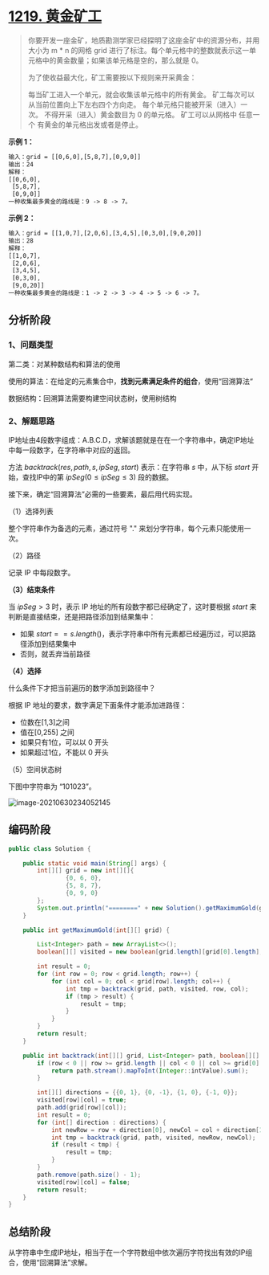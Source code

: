 # [1219. 黄金矿工](https://leetcode-cn.com/problems/path-with-maximum-gold/)

> 你要开发一座金矿，地质勘测学家已经探明了这座金矿中的资源分布，并用大小为 m * n 的网格 grid 进行了标注。每个单元格中的整数就表示这一单元格中的黄金数量；如果该单元格是空的，那么就是 0。
>
> 为了使收益最大化，矿工需要按以下规则来开采黄金：
>
> 每当矿工进入一个单元，就会收集该单元格中的所有黄金。
> 矿工每次可以从当前位置向上下左右四个方向走。
> 每个单元格只能被开采（进入）一次。
> 不得开采（进入）黄金数目为 0 的单元格。
> 矿工可以从网格中 任意一个 有黄金的单元格出发或者是停止。

**示例 1：**

```tex
输入：grid = [[0,6,0],[5,8,7],[0,9,0]]
输出：24
解释：
[[0,6,0],
 [5,8,7],
 [0,9,0]]
一种收集最多黄金的路线是：9 -> 8 -> 7。
```

**示例 2：**

```tex
输入：grid = [[1,0,7],[2,0,6],[3,4,5],[0,3,0],[9,0,20]]
输出：28
解释：
[[1,0,7],
 [2,0,6],
 [3,4,5],
 [0,3,0],
 [9,0,20]]
一种收集最多黄金的路线是：1 -> 2 -> 3 -> 4 -> 5 -> 6 -> 7。
```

## 分析阶段



### 1、问题类型

第二类：对某种数结构和算法的使用

使用的算法：在给定的元素集合中，**找到元素满足条件的组合**，使用“回溯算法“

数据结构：回溯算法需要构建空间状态树，使用树结构

### 2、解题思路

IP地址由4段数字组成：A.B.C.D，求解该题就是在在一个字符串中，确定IP地址中每一段数字，在字符串中对应的返回。

方法 $backtrack(res,path,s,ipSeg,start)$ 表示：在字符串 $s$ 中，从下标 $start$ 开始，查找IP中的第 $ipSeg (0 \le ipSeg \le 3)$ 段的数据。

接下来，确定“回溯算法”必需的一些要素，最后用代码实现。

（1）选择列表

整个字符串作为备选的元素，通过符号 "." 来划分字符串，每个元素只能使用一次。

（2）路径

记录 IP 中每段数字。

**（3）结束条件**

当 $ipSeg\gt 3$ 时，表示 IP 地址的所有段数字都已经确定了，这时要根据 $start$ 来判断是直接结束，还是把路径添加到结果集中：

* 如果 $start == s.length()$，表示字符串中所有元素都已经遍历过，可以把路径添加到结果集中
* 否则，就丢弃当前路径

**（4）选择**

什么条件下才把当前遍历的数字添加到路径中？

根据 IP 地址的要求，数字满足下面条件才能添加进路径：

* 位数在[1,3]之间
* 值在[0,255] 之间
* 如果只有1位，可以以 0 开头
* 如果超过1位，不能以 0 开头

（5）空间状态树

下图中字符串为 “101023”。

![image-20210630234052145](https://cdn.jsdelivr.net/gh/shimengjie/image-repo//img/image-20210630234052145.png)

## 编码阶段

```java
public class Solution {

    public static void main(String[] args) {
        int[][] grid = new int[][]{
                {0, 6, 0},
                {5, 8, 7},
                {0, 9, 0}
        };
        System.out.println("========" + new Solution().getMaximumGold(grid));
    }

    public int getMaximumGold(int[][] grid) {

        List<Integer> path = new ArrayList<>();
        boolean[][] visited = new boolean[grid.length][grid[0].length];

        int result = 0;
        for (int row = 0; row < grid.length; row++) {
            for (int col = 0; col < grid[row].length; col++) {
                int tmp = backtrack(grid, path, visited, row, col);
                if (tmp > result) {
                    result = tmp;
                }
            }
        }
        return result;
    }

    public int backtrack(int[][] grid, List<Integer> path, boolean[][] visited, int row, int col) {
        if (row < 0 || row >= grid.length || col < 0 || col >= grid[0].length || grid[row][col] == 0 || visited[row][col]) {
            return path.stream().mapToInt(Integer::intValue).sum();
        }

        int[][] directions = {{0, 1}, {0, -1}, {1, 0}, {-1, 0}};
        visited[row][col] = true;
        path.add(grid[row][col]);
        int result = 0;
        for (int[] direction : directions) {
            int newRow = row + direction[0], newCol = col + direction[1];
            int tmp = backtrack(grid, path, visited, newRow, newCol);
            if (result < tmp) {
                result = tmp;
            }
        }
        path.remove(path.size() - 1);
        visited[row][col] = false;
        return result;
    }
}
```

## 总结阶段

从字符串中生成IP地址，相当于在一个字符数组中依次遍历字符找出有效的IP组合，使用“回溯算法”求解。